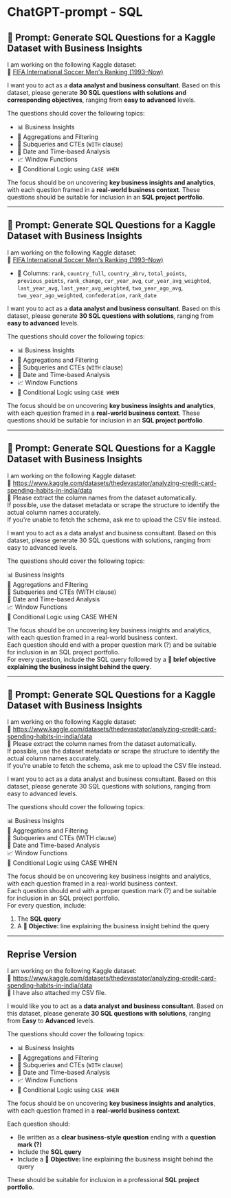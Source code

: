 # ChatGPT-prompt - SQL

## 🧠 **Prompt: Generate SQL Questions for a Kaggle Dataset with Business Insights**

I am working on the following Kaggle dataset:  
🔗 [FIFA International Soccer Men's Ranking (1993–Now)](https://www.kaggle.com/datasets/tadhgfitzgerald/fifa-international-soccer-mens-ranking-1993now)

I want you to act as a **data analyst and business consultant**. Based on this dataset, please generate **30 SQL questions with solutions and corresponding objectives**, ranging from **easy to advanced** levels.

The questions should cover the following topics:

- 📊 Business Insights  
- 🔄 Aggregations and Filtering  
- 🧩 Subqueries and CTEs (`WITH` clause)  
- 📅 Date and Time-based Analysis  
- 📈 Window Functions  
- 🔀 Conditional Logic using `CASE WHEN`

The focus should be on uncovering **key business insights and analytics**, with each question framed in a **real-world business context**. These questions should be suitable for inclusion in an **SQL project portfolio**.

---

## 🧠 **Prompt: Generate SQL Questions for a Kaggle Dataset with Business Insights**

I am working on the following Kaggle dataset:  
🔗 [FIFA International Soccer Men's Ranking (1993–Now)](https://www.kaggle.com/datasets/tadhgfitzgerald/fifa-international-soccer-mens-ranking-1993now)  

- 📂 Columns: `rank`, `country_full`, `country_abrv`, `total_points`, `previous_points`, `rank_change`, `cur_year_avg`, `cur_year_avg_weighted`, `last_year_avg`, `last_year_avg_weighted`, `two_year_ago_avg`, `two_year_ago_weighted`, `confederation`, `rank_date`

I want you to act as a **data analyst and business consultant**. Based on this dataset, please generate **30 SQL questions with solutions**, ranging from **easy to advanced** levels.

The questions should cover the following topics:

- 📊 Business Insights  
- 🔄 Aggregations and Filtering  
- 🧩 Subqueries and CTEs (`WITH` clause)  
- 📅 Date and Time-based Analysis  
- 📈 Window Functions  
- 🔀 Conditional Logic using `CASE WHEN`
  
The focus should be on uncovering **key business insights and analytics**, with each question framed in a **real-world business context**. These questions should be suitable for inclusion in an **SQL project portfolio**.

---
## 🧠 **Prompt: Generate SQL Questions for a Kaggle Dataset with Business Insights**

I am working on the following Kaggle dataset:  
🔗 https://www.kaggle.com/datasets/thedevastator/analyzing-credit-card-spending-habits-in-india/data  
📂 Please extract the column names from the dataset automatically.  
If possible, use the dataset metadata or scrape the structure to identify the actual column names accurately.  
If you're unable to fetch the schema, ask me to upload the CSV file instead.

I want you to act as a data analyst and business consultant. Based on this dataset, please generate 30 SQL questions with solutions, ranging from easy to advanced levels.

The questions should cover the following topics:

📊 Business Insights  
🔄 Aggregations and Filtering  
🧩 Subqueries and CTEs (WITH clause)  
📅 Date and Time-based Analysis  
📈 Window Functions  
🔀 Conditional Logic using CASE WHEN  

The focus should be on uncovering key business insights and analytics, with each question framed in a real-world business context.  
Each question should end with a proper question mark (?) and be suitable for inclusion in an SQL project portfolio.  
For every question, include the SQL query followed by a **🎯 brief objective explaining the business insight behind the query**.


---

## 🧠 **Prompt: Generate SQL Questions for a Kaggle Dataset with Business Insights**

I am working on the following Kaggle dataset:  
🔗 https://www.kaggle.com/datasets/thedevastator/analyzing-credit-card-spending-habits-in-india/data  
📂 Please extract the column names from the dataset automatically.  
If possible, use the dataset metadata or scrape the structure to identify the actual column names accurately.  
If you're unable to fetch the schema, ask me to upload the CSV file instead.

I want you to act as a data analyst and business consultant. Based on this dataset, please generate 30 SQL questions with solutions, ranging from easy to advanced levels.

The questions should cover the following topics:

📊 Business Insights  
🔄 Aggregations and Filtering  
🧩 Subqueries and CTEs (WITH clause)  
📅 Date and Time-based Analysis  
📈 Window Functions  
🔀 Conditional Logic using CASE WHEN  

The focus should be on uncovering key business insights and analytics, with each question framed in a real-world business context.  
Each question should end with a proper question mark (?) and be suitable for inclusion in an SQL project portfolio.  
For every question, include:  
1. The **SQL query**  
2. A **🎯 Objective:** line explaining the business insight behind the query

---

## Reprise Version

I am working on the following Kaggle dataset:  
🔗 https://www.kaggle.com/datasets/thedevastator/analyzing-credit-card-spending-habits-in-india/data  
📂 I have also attached my CSV file.

I would like you to act as a **data analyst and business consultant**. Based on this dataset, please generate **30 SQL questions with solutions**, ranging from **Easy** to **Advanced** levels.

The questions should cover the following topics:

- 📊 Business Insights  
- 🔄 Aggregations and Filtering  
- 🧩 Subqueries and CTEs (`WITH` clause)  
- 📅 Date and Time-based Analysis  
- 📈 Window Functions  
- 🔀 Conditional Logic using `CASE WHEN`

The focus should be on uncovering **key business insights and analytics**, with each question framed in a **real-world business context**.  

Each question should:

- Be written as a **clear business-style question** ending with a **question mark (?)**
- Include the **SQL query**
- Include a 🎯 **Objective:** line explaining the business insight behind the query

These should be suitable for inclusion in a professional **SQL project portfolio**.
